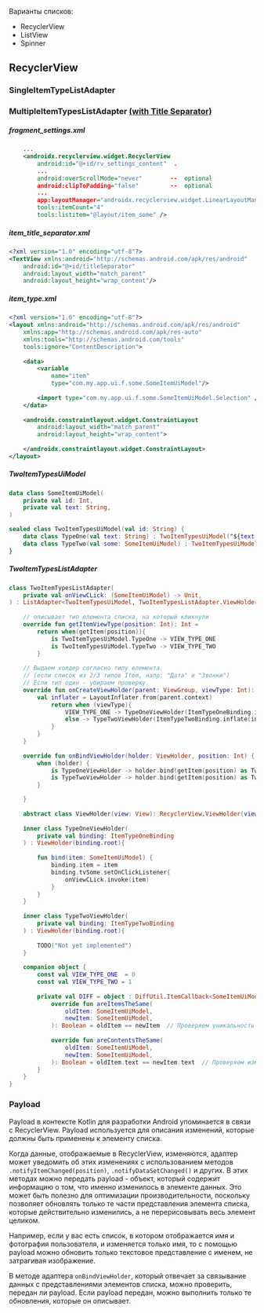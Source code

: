 
Варианты списков:
- RecyclerView
- ListView
- Spinner

## RecyclerView
### SingleItemTypeListAdapter
### MultipleItemTypesListAdapter [(with Title Separator)](https://stackoverflow.com/a/65593579)

##### fragment_settings.xml
```xml
	...
	<androidx.recyclerview.widget.RecyclerView  
	    android:id="@+id/rv_settings_content"  .
	    ...
	    android:overScrollMode="never"        --  optional
	    android:clipToPadding="false"         --  optional
	    ...
	    app:layoutManager="androidx.recyclerview.widget.LinearLayoutManager"   
	    tools:itemCount="4"  
	    tools:listitem="@layout/item_some" />
```

##### item_title_separator.xml
```xml
<?xml version="1.0" encoding="utf-8"?>
<TextView xmlns:android="http://schemas.android.com/apk/res/android"
    android:id="@+id/titleSeparator"
    android:layout_width="match_parent"
    android:layout_height="wrap_content"/>
```

#####  item_type.xml
```xml
<?xml version="1.0" encoding="utf-8"?>
<layout xmlns:android="http://schemas.android.com/apk/res/android"  
    xmlns:app="http://schemas.android.com/apk/res-auto"  
    xmlns:tools="http://schemas.android.com/tools"  
    tools:ignore="ContentDescription">
	
	<data>
		<variable 
			name="item"
			type="com.my.app.ui.f.some.SomeItemUiModel"/>
			
		<import type="com.my.app.ui.f.some.SomeItemUiModel.Selection" />
	</data>
	
	<androidx.constraintlayout.widget.ConstraintLayout  
	    android:layout_width="match_parent"  
	    android:layout_height="wrap_content">
	
    </androidx.constraintlayout.widget.ConstraintLayout>
</layout>
```

##### TwoItemTypesUiModel
```kotlin
data class SomeItemUiModel(
	private val id: Int,
	private val text: String,
)

sealed class TwoItemTypesUiModel(val id: String) {  
    data class TypeOne(val text: String) : TwoItemTypesUiModel("${text.hashCode()}")  
    data class TypeTwo(val some: SomeItemUiModel) : TwoItemTypesUiModel(some.id)  
}
```

##### TwoItemTypesListAdapter
```kotlin
class TwoItemTypesListAdapter(  
    private val onViewCLick: (SomeItemUiModel) -> Unit,  
) : ListAdapter<TwoItemTypesUiModel, TwoItemTypesListAdapter.ViewHolder>(DIFF) {
	
	// описывает тип елемента списка, на который кликнули
	override fun getItemViewType(position: Int): Int =
		return when(getItem(position)){
			is TwoItemTypesUiModel.TypeOne -> VIEW_TYPE_ONE
			is TwoItemTypesUiModel.TypeTwo -> VIEW_TYPE_TWO
		}
	
	// Выдаем холдер согласно типу елемента. 
	// (если cписок из 2/3 типов Item, напр: "Дата" и "Звонки")
	// Если тип один - убираем проверку.
	override fun onCreateViewHolder(parent: ViewGroup, viewType: Int): ViewHolder {
		val inflater = LayoutInflater.from(parent.context)
			return when (viewType){
				VIEW_TYPE_ONE -> TypeOneViewHolder(ItemTypeOneBinding.inflate(inflater, parent, false))
				else -> TypeTwoViewHolder(ItemTypeTwoBinding.inflate(inflater, parent, false))
			}
		}
	}
	
	override fun onBindViewHolder(holder: ViewHolder, position: Int) {  
		when (holder) {  
		    is TypeOneViewHolder -> holder.bind(getItem(position) as TwoItemTypesUiModel.TypeOne)  
		    is TypeTwoViewHolder -> holder.bind(getItem(position) as TwoItemTypesUiModel.TypeTwo)  
		}

	}
	
	abstract class ViewHolder(view: View): RecyclerView.ViewHolder(view)
	
	inner class TypeOneViewHolder(
		private val binding: ItemTypeOneBinding
	) : ViewHolder(binding.root){
	
		fun bind(item: SomeItemUiModel) { 
			binding.item = item
			binding.tvSome.setOnClickListener{ 
			    onViewCLick.invoke(item)
		    }
		}
	}
	
	inner class TypeTwoViewHolder(
		private val binding: ItemTypeTwoBinding
	) : ViewHolder(binding.root){
	
		TODO("Not yet implemented")
	}
	
	companion object {    
	    const val VIEW_TYPE_ONE  = 0  
	    const val VIEW_TYPE_TWO = 1
	    
	    private val DIFF = object : DiffUtil.ItemCallback<SomeItemUiModel>() {  
	        override fun areItemsTheSame(  
	            oldItem: SomeItemUiModel,  
	            newItem: SomeItemUiModel,  
	        ): Boolean = oldItem == newItem  // Проверяем уникальность объектов
			  
	        override fun areContentsTheSame(  
	            oldItem: SomeItemUiModel,  
	            newItem: SomeItemUiModel,  
	        ): Boolean = oldItem.text == newItem.text  // Проверяем изменения в полях объектов
	    }  
	}
}
```

### Payload
Payload в контексте Kotlin для разработки Android упоминается в связи с  RecyclerView. 
Payload используется для описания изменений, которые должны быть применены к элементу списка.

Когда данные, отображаемые в RecyclerView, изменяются, адаптер может уведомить об этих изменениях с использованием методов `.notifyItemChanged(position)`, `.notifyDataSetChanged()` и других. В этих методах можно передать payload - объект, который содержит информацию о том, что именно изменилось в элементе данных. Это может быть полезно для оптимизации производительности, поскольку позволяет обновлять только те части представления элемента списка, которые действительно изменились, а не перерисовывать весь элемент целиком.

Например, если у вас есть список, в котором отображается имя и фотография пользователя, и изменяется только имя, то с помощью payload можно обновить только текстовое представление с именем, не затрагивая изображение.

В методе адаптера `onBindViewHolder`, который отвечает за связывание данных с представлениями элементов списка, можно проверить, передан ли payload. Если payload передан, можно выполнить только те обновления, которые он описывает. 

